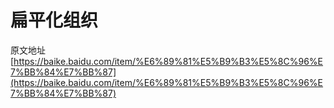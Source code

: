 # 扁平化组织
原文地址[https://baike.baidu.com/item/%E6%89%81%E5%B9%B3%E5%8C%96%E7%BB%84%E7%BB%87](https://baike.baidu.com/item/%E6%89%81%E5%B9%B3%E5%8C%96%E7%BB%84%E7%BB%87)

